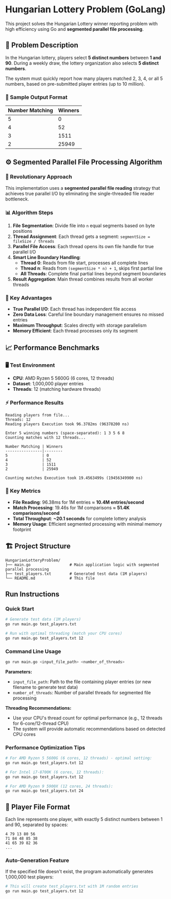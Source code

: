 # Hungarian Lottery Problem (GoLang)

This project solves the Hungarian Lottery winner reporting problem with high efficiency using Go and **segmented parallel file processing**.

## 📌 Problem Description

In the Hungarian lottery, players select **5 distinct numbers** between **1 and 90**. During a weekly draw, the lottery organization also selects **5 distinct numbers**.

The system must quickly report how many players matched 2, 3, 4, or all 5 numbers, based on pre-submitted player entries (up to 10 million).

### 🎯 Sample Output Format

| Number Matching | Winners |
| --------------- | ------- |
| 5               | 0       |
| 4               | 52      |
| 3               | 1511    |
| 2               | 25949   |

## ⚙️ Segmented Parallel File Processing Algorithm

### 🚀 Revolutionary Approach
This implementation uses a **segmented parallel file reading** strategy that achieves true parallel I/O by eliminating the single-threaded file reader bottleneck.

### 📊 Algorithm Steps
1. **File Segmentation**: Divide file into `n` equal segments based on byte positions
2. **Thread Assignment**: Each thread gets a segment: `segmentSize = fileSize / threads`  
3. **Parallel File Access**: Each thread opens its own file handle for true parallel I/O
4. **Smart Line Boundary Handling**:
   - **Thread 0**: Reads from file start, processes all complete lines
   - **Thread n**: Reads from `(segmentSize * n) + 1`, skips first partial line
   - **All Threads**: Complete final partial lines beyond segment boundaries
5. **Result Aggregation**: Main thread combines results from all worker threads

### 🎯 Key Advantages
- **True Parallel I/O**: Each thread has independent file access
- **Zero Data Loss**: Careful line boundary management ensures no missed entries  
- **Maximum Throughput**: Scales directly with storage parallelism
- **Memory Efficient**: Each thread processes only its segment

## 📈 Performance Benchmarks

### 🖥️ Test Environment
- **CPU**: AMD Ryzen 5 5600G (6 cores, 12 threads)
- **Dataset**: 1,000,000 player entries
- **Threads**: 12 (matching hardware threads)

### ⚡ Performance Results
```
Reading players from file...
Threads: 12
Reading players Execution took 96.3782ms (96378200 ns)

Enter 5 winning numbers (space-separated): 1 3 5 6 8
Counting matches with 12 threads...

Number Matching | Winners
----------------|--------
5               | 0
4               | 52
3               | 1511
2               | 25949

Counting matches Execution took 19.4563499s (19456349900 ns)
```

### 🎯 Key Metrics
- **File Reading**: 96.38ms for 1M entries ≈ **10.4M entries/second**
- **Match Processing**: 19.46s for 1M comparisons ≈ **51.4K comparisons/second**
- **Total Throughput**: **~20.1 seconds** for complete lottery analysis
- **Memory Usage**: Efficient segmented processing with minimal memory footprint

## 🏗️ Project Structure

```
HungarianLotteryProblem/
├── main.go                 # Main application logic with segmented parallel processing
├── test_players.txt        # Generated test data (1M players)
└── README.md               # This file
```

## Run Instructions

### Quick Start
```bash
# Generate test data (1M players)
go run main.go test_players.txt

# Run with optimal threading (match your CPU cores)
go run main.go test_players.txt 12
```

### Command Line Usage
```bash
go run main.go <input_file_path> <number_of_threads>
```

**Parameters:**
- `input_file_path`: Path to the file containing player entries (or new filename to generate test data)
- `number_of_threads`: Number of parallel threads for segmented file processing

**Threading Recommendations:**
- Use your CPU's thread count for optimal performance (e.g., 12 threads for 6-core/12-thread CPU)
- The system will provide automatic recommendations based on detected CPU cores

### Performance Optimization Tips
```bash
# For AMD Ryzen 5 5600G (6 cores, 12 threads) - optimal setting:
go run main.go test_players.txt 12

# For Intel i7-8700K (6 cores, 12 threads):
go run main.go test_players.txt 12

# For AMD Ryzen 9 5900X (12 cores, 24 threads):
go run main.go test_players.txt 24
```

## 📄 Player File Format

Each line represents one player, with exactly 5 distinct numbers between 1 and 90, separated by spaces:

```
4 79 13 80 56
71 84 48 85 38
41 65 39 82 36
...
```

### Auto-Generation Feature
If the specified file doesn't exist, the program automatically generates 1,000,000 test players:
```bash
# This will create test_players.txt with 1M random entries
go run main.go test_players.txt 12
```
